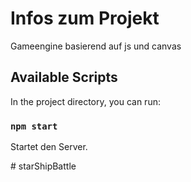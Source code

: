 # Infos zum Projekt
Gameengine basierend auf js und canvas

## Available Scripts

In the project directory, you can run:

### `npm start`

Startet den Server.

#   s t a r S h i p B a t t l e  
 